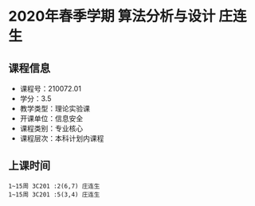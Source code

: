 # 2020年春季学期 算法分析与设计 庄连生






## 课程信息

- 课程号：210072.01
- 学分：3.5
- 教学类型：理论实验课
- 开课单位：信息安全
- 课程类别：专业核心
- 课程层次：本科计划内课程

## 上课时间

```
1~15周 3C201 :2(6,7) 庄连生
1~15周 3C201 :5(3,4) 庄连生
```

